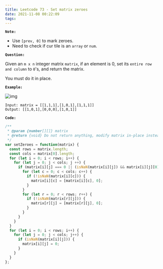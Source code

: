```yaml
---
title: Leetcode 73 - Set matrix zeroes
date: 2021-11-08 00:22:09
tags:
---
```

**`Note:`**
- Use `[prev, 0]` to mark zeroes.
- Need to check if cur tile is an `array` or `num`.

**`Question:`**

Given an `m x n` integer matrix `matrix`, if an element is 0, set its `entire row and column` to `0`'s, and return the matrix.

You must do it in place.

**`Example:`**

![img](https://assets.leetcode.com/uploads/2020/08/17/mat1.jpg)
```
Input: matrix = [[1,1,1],[1,0,1],[1,1,1]]
Output: [[1,0,1],[0,0,0],[1,0,1]]
```

**`Code:`**
```javascript
/**
 * @param {number[][]} matrix
 * @return {void} Do not return anything, modify matrix in-place instead.
 */
var setZeroes = function(matrix) {
  const rows = matrix.length;
  const cols = matrix[0].length;
  for (let i = 0; i < rows; i++) {
    for (let j = 0; j < cols; j ++) {
      if (matrix[i][j] === 0 || (isNaN(matrix[i][j]) && matrix[i][j][0] === 0)) {
        for (let c = 0; c < cols; c++) {
          if (!isNaN(matrix[i][c])) {
            matrix[i][c] = [matrix[i][c], 0];
          }
        }
        for (let r = 0; r < rows; r++) {
          if (!isNaN(matrix[r][j])) {
            matrix[r][j] = [matrix[r][j], 0];
          }
        }
      }
    }
  }
  for (let i = 0; i < rows; i++) {
    for (let j = 0; j < cols; j++) {
      if (isNaN(matrix[i][j])) {
        matrix[i][j] = 0;
      }
    }
  }
};
```